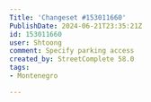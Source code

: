 ```yaml
---
Title: 'Changeset #153011660'
PublishDate: 2024-06-21T23:35:21Z
id: 153011660
user: Shtoong
comment: Specify parking access
created_by: StreetComplete 58.0
tags:
- Montenegro

---
```

